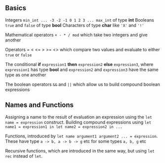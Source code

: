 ## Basics
Integers `min_int ... -3 -2 -1 0 1 2 3 ... max_int` of type **int**
Booleans `true` and `false` of type **bool**
Characters of type **char** like `'X'` and `'!'`

Mathematical operators `+ - * / mod` which take two integers and give another

Operators = < <= > >= <> which compare two values and evaluate to either `true` or `false`

The conditional **if** `expression1` **then** `expression2` **else** `expression3`, where `expression1` has type **bool** and `expression2` and `expression3` have the same type as one another

The boolean operators `&&` and `||` which allow us to build compound boolean expressions

## Names and Functions
Assigning a name to the result of evaluation an expression using the `let name = expression` construct. Building compound expressions using `let name1 = expression1 in let name2 = expression2 in ...`

Functions, introduced by `let name argument1 argument2 ... = expression`. These have type `a -> b, a -> b -> g` etc for some types `a, b, g` etc

Recursive functions, which are introduced in the same way, but using `let rec` instead of `let`.